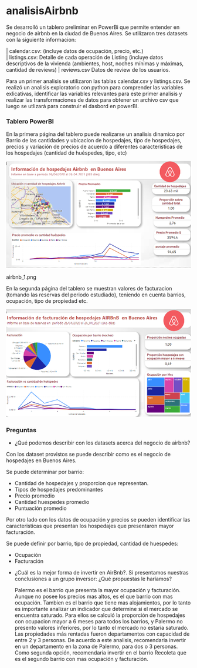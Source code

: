 # analisisAirbnb

Se desarrolló un tablero preliminar en PowerBi que permite entender en negocio de airbnb en la ciudad de Buenos Aires.
Se utilizaron tres datasets con la siguiente informacion:

| calendar.csv: (incluye datos de ocupación, precio, etc.)  
| listings.csv: Detalle de cada operación de Listing (incluye datos descriptivos de la vivienda (ambientes, host, noches mínimas y máximas, cantidad de reviews)
| reviews.csv Datos de review de los usuarios.

Para un primer analisis se utilizaron las tablas calendar.csv y listings.csv. Se realizó un analisis exploratorio con python para comprender las variables exlicativas, identificar las variables relevantes para este primer analisis y realizar las transformaciones de datos para obtener un archivo csv que luego se utlizará para construir el dasbord en powerBI.

### Tablero PowerBI 

En la primera página del tablero puede realizarse un analisis dinamico por Barrio de las cantidades y ubicacion de hospedajes, tipo de hospedajes, precios y variación de precios de acuerdo a diferentes caracteristicas de los hospedajes (cantidad de huéspedes, tipo, etc)

![página1](airbnb_1.png)


airbnb_1.png



En la segunda página del tablero se muestran valores de facturacion (tomando las reservas del periodo estudiado), teniendo en cuenta barrios, ocupación, tipo de propiedad etc.

![página2](airbnb2.png)


### Preguntas 

* ¿Qué podemos describir con los datasets acerca del negocio de airbnb?

Con los dataset provistos se puede describir como es el negocio de hospedajes en Buenos Aires.

Se puede determinar por barrio:
- Cantidad de hospedajes y proporcion que representan.
- Tipos de hospedajes predominantes
- Precio promedio
- Cantidad huespedes promedio
- Puntuación promedio

Por otro lado con los datos de ocupación y precios se pueden identificar las caracteristicas que presentan los hospedajes que presentaron mayor facturación.

Se puede definir por barrio, tipo de propiedad, cantidad de huespedes:
- Ocupación
- Facturación
  

* ¿Cuál es la mejor forma de invertir en AirBnb?. Si presentamos nuestras conclusiones a un grupo inversor: ¿Qué propuestas le haríamos?
  
  Palermo es el barrio que presenta la mayor ocupación y facturación. Aunque no posee los precios mas altos, es el que barrio con mas ocupación.
  Tambien es el barrio que tiene mas alojamientos, por lo tanto es importante analizar un indicador que determine si el mercado se encuentra saturado.
  Para ellos se calculó la proporción de hospedajes con ocupacion mayor a 6 meses para todos los barrios, y Palermo no presento valores inferiores, por lo tanto el mercado no estaría saturado. 
   Las propiedades más rentadas fueron departamentos con capacidad de entre 2 y 3 personas.
  De acuerdo a este analisis, recomendaria invertir en un departamento en la zona de Palermo, para dos o 3 personas. Como segunda opción, recomendaria invertir en el barrio Recoleta que es el segundo barrio con mas ocupación y facturación. 

  



